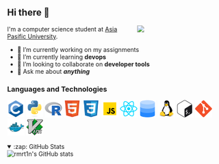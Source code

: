 ## Hi there 👋
<img align="right" width="200px" src="https://i.imgur.com/p0znjQv.gif">  

I'm a computer science student at [Asia Pasific University](https://wwww.apu.edu.my).
- 🔭 I’m currently working on my assignments
- 🌱 I’m currently learning **devops**
- 👯 I’m looking to collaborate on **developer tools**
- 💬 Ask me about ***anything***

### Languages and Technologies
<p>
  <img alt="c" height="40" src="icons/c.svg">
  <img alt="python" height="40" src="icons/python.svg">
  <img alt="r" height="40" src="icons/r.svg">
  <img alt="html" height="40" src="icons/html.svg">
  <img alt="css" height="40" src="icons/css.svg">
  <img alt="js" height="40" src="icons/js.svg">
  <img alt="react" height="40" src="icons/react.svg">
  <img alt="database" height="40" src="icons/database.svg">
  <img alt="linux" height="40" src="icons/linux.svg">
  <img alt="bash" height="40" src="icons/bash.svg">
  <img alt="git" height="40" src="icons/git.svg">
  <img alt="docker" height="40" src="icons/docker.svg">
  <img alt="vim" height="40" src="icons/vim.svg">
</p>
<details open>
  <summary>:zap: GitHub Stats</summary>
  <img alt="rmrt1n's GitHub stats" src="https://github-readme-stats.vercel.app/api?username=rmrt1n&show_icons=true&disable_animations=true">
</details>
<!--
**rmrt1n/rmrt1n** is a ✨ _special_ ✨ repository because its `README.md` (this file) appears on your GitHub profile.

Here are some ideas to get you started:

- 🔭 I’m currently working on ...
- 🌱 I’m currently learning ...
- 👯 I’m looking to collaborate on ...
- 🤔 I’m looking for help with ...
- 💬 Ask me about ...
- 📫 How to reach me: ...
- 😄 Pronouns: ...
- ⚡ Fun fact: ...
-->
